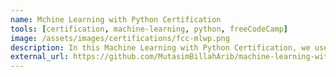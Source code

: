 ```yaml
---
name: Mchine Learning with Python Certification
tools: [certification, machine-learning, python, freeCodeCamp]
image: /assets/images/certifications/fcc-mlwp.png
description: In this Machine Learning with Python Certification, we used the TensorFlow framework to build several neural networks and explored more advanced techniques like natural language processing and reinforcement learning. We also dived deep into neural networks, and learned the principles behind how deep, recurrent, and convolutional neural networks work.
external_url: https://github.com/MutasimBillahArib/machine-learning-with-python-freecodecamp
---
```

